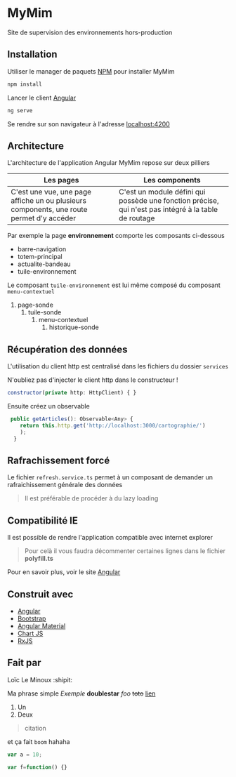 # MyMim

Site de supervision des environnements hors-production

## Installation

Utiliser le manager de paquets [NPM](https://www.npmjs.com/) pour installer MyMim

```bash
npm install
```

Lancer le client [Angular](https://angular.io)

```bash
ng serve
```

Se rendre sur son navigateur à l'adresse [localhost:4200](127.0.0.1:4200)

## Architecture

L'architecture de l'application Angular MyMim repose sur deux pilliers

Les pages | Les components
--------- | --------------
C'est une vue, une page affiche un ou plusieurs components, une route permet d'y accéder | C'est un module défini qui possède une fonction précise, qui n'est pas intégré à la table de routage

Par exemple la page **environnement** comporte les composants ci-dessous

* barre-navigation
* totem-principal
* actualite-bandeau
* tuile-environnement

Le composant `tuile-environnement` est lui même composé du composant `menu-contextuel`

1. page-sonde
   1. tuile-sonde
       1. menu-contextuel
           1. historique-sonde

## Récupération des données

L'utilisation du client http est centralisé dans les fichiers du dossier `services`

N'oubliez pas d'injecter le client http dans le constructeur !

```javascript
constructor(private http: HttpClient) { }
```

Ensuite créez un observable

```javascript
 public getArticles(): Observable<Any> {
    return this.http.get('http://localhost:3000/cartographie/')
    );
  }
```

## Rafrachissement forcé

Le fichier `refresh.service.ts` permet à un composant de demander un rafraichissement générale des données

> Il est préférable de procéder à du lazy loading

## Compatibilité  IE

Il est possible de rendre l'application compatible avec internet explorer

> Pour celà il vous faudra décommenter certaines lignes dans le fichier **polyfill.ts**

Pour en savoir plus, voir le site [Angular](https://angular.io/guide/browser-support)

## Construit avec

* [Angular](https://angular.io)
* [Bootstrap](https://getbootstrap.com/)
* [Angular Material](https://material.angular.io/)
* [Chart JS](https://www.chartjs.org/)
* [RxJS](https://rxjs-dev.firebaseapp.com/)


## Fait par

Loïc Le Minoux :shipit:


Ma phrase simple *Exemple*
**doublestar**
_foo_
~~toto~~
[lien](http://wwwgoogle.com)



1. Un
2. Deux

> citation

et ça fait `boom` hahaha

```javascript
var a = 10;

var f=function() {}
```

